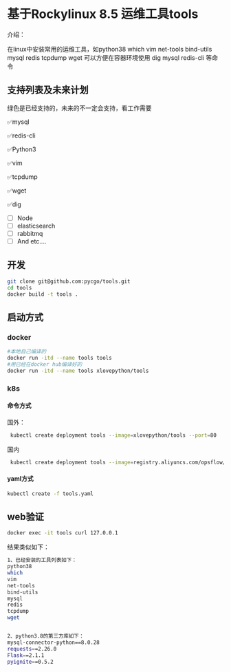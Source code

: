 # 基于Rockylinux 8.5   运维工具tools

介绍：

在linux中安装常用的运维工具，如python38 which vim net-tools bind-utils mysql redis tcpdump wget
可以方便在容器环境使用 dig mysql redis-cli 等命令


## 支持列表及未来计划
   绿色是已经支持的，未来的不一定会支持，看工作需要

✅mysql

✅redis-cli

✅Python3

✅vim

✅tcpdump

✅wget

✅dig

- [ ] Node
- [ ] elasticsearch
- [ ] rabbitmq
- [ ]  And etc....

## 开发

```bash
git clone git@github.com:pycgo/tools.git
cd tools
docker build -t tools .
```



## 启动方式

### docker

```bash
#本地自己编译的
docker run -itd --name tools tools
#用已经在docker hub编译好的
docker run -itd --name tools xlovepython/tools
```

### k8s

#### 命令方式

国外：
```bash
 kubectl create deployment tools --image=xlovepython/tools --port=80
```

国内
```bash
 kubectl create deployment tools --image=registry.aliyuncs.com/opsflow/ops --port=80
```

#### yaml方式

```bash
kubectl create -f tools.yaml
```
## web验证

```bash
docker exec -it tools curl 127.0.0.1
```

结果类似如下：

```bash
1、已经安装的工具列表如下：
python38
which
vim
net-tools
bind-utils
mysql
redis
tcpdump
wget


2、python3.8的第三方库如下：
mysql-connector-python==8.0.28
requests==2.26.0
Flask==2.1.1
pyignite==0.5.2
```
